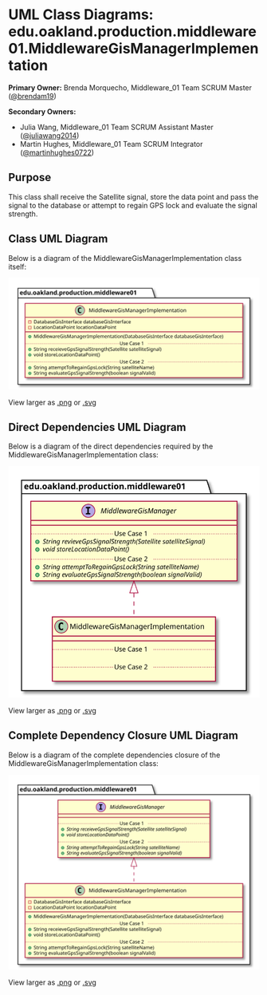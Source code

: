 # UML Class Diagrams: edu.oakland.production.middleware01.MiddlewareGisManagerImplementation

**Primary Owner:** Brenda Morquecho, Middleware_01 Team SCRUM Master ([@brendam19](https://github.com/brendam19/))

**Secondary Owners:**

- Julia Wang, Middleware_01 Team SCRUM Assistant Master ([@juliawang2014](https://github.com/juliawang2014/))
- Martin Hughes, Middleware_01 Team SCRUM Integrator ([@martinhughes0722](https://github.com/martinhughes0722/))

## Purpose

This class shall receive the Satellite signal, store the data point and pass the signal to the database or attempt to regain GPS lock and evaluate the signal strength.

## Class UML Diagram

Below is a diagram of the MiddlewareGisManagerImplementation class itself:

![MiddlewareGisManagerImplementation](./MiddlewareGisManagerImplementation.svg)

View larger as [.png](./MiddlewareGisManagerImplementation.png) or [.svg](./MiddlewareGisManagerImplementation.svg)

## Direct Dependencies UML Diagram

Below is a diagram of the direct dependencies required by the MiddlewareGisManagerImplementation class:

![MiddlewareGisManagerImplementation Direct Dependencies](./MiddlewareGisManagerImplementation_DirectDependencies.svg)

View larger as [.png](./MiddlewareGisManagerImplementation_DirectDependencies.png) or [.svg](./MiddlewareGisManagerImplementation_DirectDependencies.svg)

## Complete Dependency Closure UML Diagram

Below is a diagram of the complete dependencies closure of the MiddlewareGisManagerImplementation class:

![MiddlewareGisManagerImplementation Dependency Closure](./MiddlewareGisManagerImplementation_Closure.svg)

View larger as [.png](./MiddlewareGisManagerImplementation_Closure.png) or [.svg](./MiddlewareGisManagerImplementation_Closure.svg)
